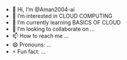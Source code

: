 - 👋 Hi, I’m @Aman2004-ai
- 👀 I’m interested in CLOUD COMPUTING
- 🌱 I’m currently learning BASICS OF CLOUD
- 💞️ I’m looking to collaborate on ...
- 📫 How to reach me ...
- 😄 Pronouns: ...
- ⚡ Fun fact: ...

<!---
Aman2004-ai/Aman2004-ai is a ✨ special ✨ repository because its `README.md` (this file) appears on your GitHub profile.
You can click the Preview link to take a look at your changes.
--->

